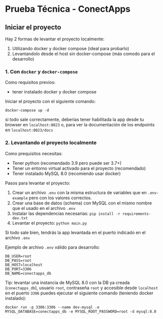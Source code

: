 # Prueba Técnica - ConectApps
## Iniciar el proyecto
Hay 2 formas de levantar el proyecto localmente:
1. Utilizando docker y docker compose (ideal para probarlo)
2. Levantandolo desde el host sin docker-compose (más comodo para el desarrollo)

### 1. Con `docker` y `docker-compose`
Como requisitos previos:
- tener instalado docker y docker compose

Iniciar el proyecto con el siguiente comando:
```
docker-compose up -d
```
si todo sale correctamente, deberías tener habilitada la app desde tu browser en `localhost:8023` o, para ver la documentación de los endpoints en `localhost:8023/docs`

### 2. Levantando el proyecto localmente
Como prequisitos necesitas:
- Tener python (recomendado 3.9 pero puede ser 3.7+)
- Tener un entorno virtual activado para el proyecto (recomendado)
- Tener instalado MySQL 8.0 (recomiendo usar docker)

Pasos para levantar el proyecto:

1. Crear un archivo `.env` con la misma estructura de variables que en `.env-example` pero con los valores correctos.
2. Crear una base de datos (schema) con MySQL con el mismo nombre que el usado en el archivo `.env`
3. Instalar las dependencias necesarias:
```pip install -r requirements-dev.txt```
4. Levantar el proyecto:
```python main.py```

Si todo sale bien, tendrás la app levantada en el puerto indicado en el archivo `.env`

Ejemplo de archivo `.env` válido para desarrollo:
```
DB_USER=root
DB_PASS=root
DB_HOST=localhost
DB_PORT=3306
DB_NAME=conectapps_db
```
Tip: levantar una instancia de MySQL 8.0 con la DB ya creada (`conectapps_db`), usuario `root`, contraseña `root` y accesible desde `localhost` en el puerto `3306` puedes ejecutar el siguiente comando (teniendo docker instalado):
```
docker run -p 3306:3306 --name dev-mysql -e MYSQL_DATABASE=conectapps_db -e MYSQL_ROOT_PASSWORD=root -d mysql:8.0
```
